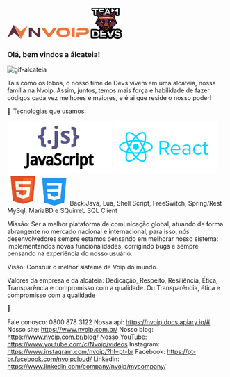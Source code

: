<img src="/img/logos/logo-nvoip.png" width = 188px height = 32px/>  <img src="/img/logos/logo-devs.png" width = 72px height = 72px/>


### Olá, bem vindos a álcateia! 

![gif-alcateia](https://i.gifer.com/origin/9a/9a7b5dd5f43671afb591e70370b1b5b1.gif)

Tais como os lobos, o nosso time de Devs vivem em uma alcáteia, nossa família na Nvoip. Assim, juntos, temos mais força e habilidade de fazer códigos cada vez melhores e maiores, e é ai que reside o nosso poder! 




   🚀 Tecnologias que usamos:
   
   <img src="/img/tecnologias/js.svg"/>  
   <img src="/img/tecnologias/react.svg"/> 
   <img src="/img/tecnologias/html.svg" width = 72px height = 72px/>   
   <img src="/img/tecnologias/css.png" width = 64px height = 64px/> 
   Back:Java, Lua, Shell Script, FreeSwitch, Spring/Rest
   MySql, MariaBD e SQuirreL SQL Client
 
 
 
 
 
 


  Missão: Ser a melhor plataforma de comunicação global, atuando de forma abrangente no mercado nacional e internacional, para isso, nós desenvolvedores sempre estamos pensando em melhorar nosso sistema: implementandos novas funcionalidades, corrigindo bugs e sempre pensando na experiência do nosso usuário.
  
  Visão: Consruir o melhor sistema de Voip do mundo.

  Valores da empresa e da alcáteia: Dedicação, Respeito, Resiliência, Ética, Transparência e compromisso com a qualidade.
  Ou Transparência, ética e compromisso com a qualidade

🚀

  Fale conosco: 0800 878 3122
  Nossa api: https://nvoip.docs.apiary.io/#
  Nosso site: https://www.nvoip.com.br/
  Nosso blog: https://www.nvoip.com.br/blog/
  Nosso YouTube: https://www.youtube.com/c/Nvoip/videos
  Instagram: https://www.instagram.com/nvoip/?hl=pt-br
  Facebook:  https://pt-br.facebook.com/nvoipcloud/
  Linkedin:  https://www.linkedin.com/company/nvoip/mycompany/


